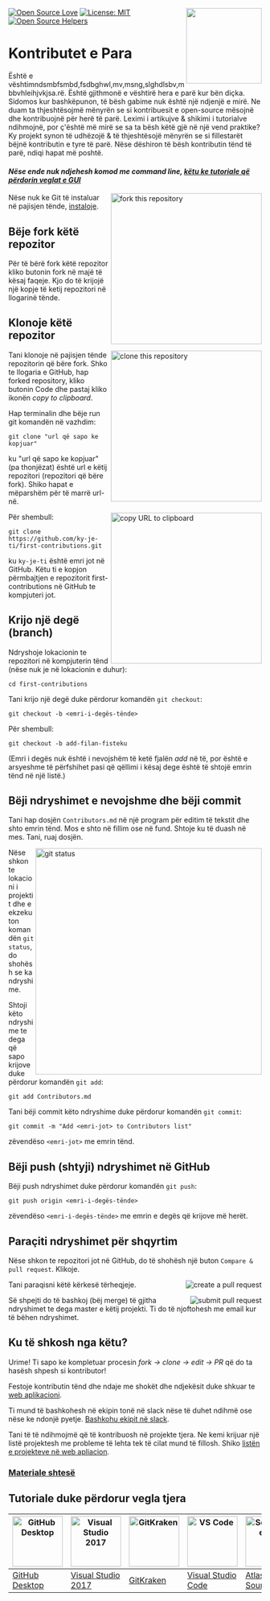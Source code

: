 [![Open Source Love](https://firstcontributions.github.io/open-source-badges/badges/open-source-v1/open-source.svg)](https://github.com/firstcontributions/open-source-badges)
[<img align="right" width="150" src="https://firstcontributions.github.io/assets/Readme/join-slack-team.png">](https://join.slack.com/t/firstcontributors/shared_invite/zt-1hg51qkgm-Xc7HxhsiPYNN3ofX2_I8FA)
[![License: MIT](https://img.shields.io/badge/License-MIT-green.svg)](https://opensource.org/licenses/MIT)
[![Open Source Helpers](https://www.codetriage.com/roshanjossey/first-contributions/badges/users.svg)](https://www.codetriage.com/roshanjossey/first-contributions)

# Kontributet e Para

Është e vështimndsmbfsmbd,fsdbghwl,mv,msng,slghdlsbv,mbbvhleihjvkjsa.rë. Është gjithmonë e vështirë hera e parë kur bën diçka. Sidomos kur bashkëpunon, të bësh gabime nuk është një ndjenjë e mirë. Ne duam ta thjeshtësojmë mënyrën se si kontribuesit e open-source mësojnë dhe kontribuojnë për herë të parë.
Leximi i artikujve & shikimi i tutorialve ndihmojnë, por ç'është më mirë se sa ta bësh këtë gjë në një vend praktike? Ky projekt synon të udhëzojë & të thjeshtësojë mënyrën se si fillestarët bëjnë kontributin e tyre të parë. Nëse dëshiron të bësh kontributin tënd të parë, ndiqi hapat më poshtë.

#### _Nëse ende nuk ndjehesh komod me command line, [këtu ke tutoriale që përdorin veglat e GUI](#Tutoriale-duke-përdorur-vegla-tjera)_

<img align="right" width="300" src="https://firstcontributions.github.io/assets/Readme/fork.png" alt="fork this repository" />

Nëse nuk ke Git të instaluar në pajisjen tënde, [instaloje](https://help.github.com/articles/set-up-git/).

## Bëje fork këtë repozitor

Për të bërë fork këtë repozitor kliko butonin fork në majë të kësaj faqeje. Kjo do të krijojë një kopje të ketij repozitori në llogarinë tënde.

## Klonoje këtë repozitor

<img align="right" width="300" src="https://firstcontributions.github.io/assets/Readme/clone.png" alt="clone this repository" />

Tani klonoje në pajisjen tënde repozitorin që bëre fork. Shko te llogaria e GitHub, hap forked repository, kliko butonin Code dhe pastaj kliko ikonën _copy to clipboard_.

Hap terminalin dhe bëje run git komandën në vazhdim:

```
git clone "url që sapo ke kopjuar"
```

ku "url që sapo ke kopjuar" (pa thonjëzat) është url e këtij repozitori (repozitori që bëre fork). Shiko hapat e mëparshëm për të marrë url-në.

<img align="right" width="300" src="https://firstcontributions.github.io/assets/Readme/copy-to-clipboard.png" alt="copy URL to clipboard" />

Për shembull:

```
git clone https://github.com/ky-je-ti/first-contributions.git
```

ku `ky-je-ti` është emri jot në GitHub. Këtu ti e kopjon përmbajtjen e repozitorit first-contributions në GitHub te kompjuteri jot.

## Krijo një degë (branch)

Ndryshoje lokacionin te repozitori në kompjuterin tënd (nëse nuk je në lokacionin e duhur):

```
cd first-contributions
```

Tani krijo një degë duke përdorur komandën `git checkout`:

```
git checkout -b <emri-i-degës-tënde>
```

Për shembull:

```
git checkout -b add-filan-fisteku
```

(Emri i degës nuk është i nevojshëm të ketë fjalën _add_ në të, por është e arsyeshme të përfshihet pasi që qëllimi i kësaj dege është të shtojë emrin tënd në një listë.)

## Bëji ndryshimet e nevojshme dhe bëji commit

Tani hap dosjën `Contributors.md` në një program për editim të tekstit dhe shto emrin tënd. Mos e shto në fillim ose në fund. Shtoje ku të duash në mes. Tani, ruaj dosjën.

<img align="right" width="450" src="https://firstcontributions.github.io/assets/Readme/git-status.png" alt="git status" />

Nëse shkon te lokacioni i projektit dhe e ekzekuton komandën `git status`, do shohësh se ka ndryshime.

Shtoji këto ndryshime te dega që sapo krijove duke përdorur komandën `git add`:

```
git add Contributors.md
```

Tani bëji commit këto ndryshime duke përdorur komandën `git commit`:

```
git commit -m "Add <emri-jot> to Contributors list"
```

zëvendëso `<emri-jot>` me emrin tënd.

## Bëji push (shtyji) ndryshimet në GitHub

Bëji push ndryshimet duke përdorur komandën `git push`:

```
git push origin <emri-i-degës-tënde>
```

zëvendëso `<emri-i-degës-tënde>` me emrin e degës që krijove më herët.

## Paraçiti ndryshimet për shqyrtim

Nëse shkon te repozitori jot në GitHub, do të shohësh një buton `Compare & pull request`. Klikoje.

<img style="float: right;" src="https://firstcontributions.github.io/assets/Readme/compare-and-pull.png" alt="create a pull request" />

Tani paraqisni këtë kërkesë tërheqjeje.

<img style="float: right;" src="https://firstcontributions.github.io/assets/Readme/submit-pull-request.png" alt="submit pull request" />

Së shpejti do të bashkoj (bëj merge) të gjitha ndryshimet te dega master e këtij projekti. Ti do të njoftohesh me email kur të bëhen ndryshimet.

## Ku të shkosh nga këtu?

Urime! Ti sapo ke kompletuar procesin _fork -> clone -> edit -> PR_ që do ta hasësh shpesh si kontributor!

Festoje kontributin tënd dhe ndaje me shokët dhe ndjekësit duke shkuar te [web aplikacioni](https://firstcontributions.github.io/#social-share).

Ti mund të bashkohesh në ekipin tonë në slack nëse të duhet ndihmë ose nëse ke ndonjë pyetje. [Bashkohu ekipit në slack](https://join.slack.com/t/firstcontributors/shared_invite/zt-1hg51qkgm-Xc7HxhsiPYNN3ofX2_I8FA).

Tani të të ndihmojmë që të kontribuosh në projekte tjera. Ne kemi krijuar një listë projektesh me probleme të lehta tek të cilat mund të fillosh. Shiko [listën e projekteve në web apliacion](https://firstcontributions.github.io/#project-list).

### [Materiale shtesë](additional-material/git_workflow_scenarios/additional-material.md)

## Tutoriale duke përdorur vegla tjera

| <a href="../gui-tool-tutorials/github-desktop-tutorial.md"><img alt="GitHub Desktop" src="https://desktop.github.com/images/desktop-icon.svg" width="100"></a> | <a href="../gui-tool-tutorials/github-windows-vs2017-tutorial.md"><img alt="Visual Studio 2017" src="https://upload.wikimedia.org/wikipedia/commons/c/cd/Visual_Studio_2017_Logo.svg" width="100"></a> | <a href="../gui-tool-tutorials/gitkraken-tutorial.md"><img alt="GitKraken" src="https://firstcontributions.github.io/assets/gui-tool-tutorials/gitkraken-tutorial/gk-icon.png" width="100"></a> | <a href="../gui-tool-tutorials/github-windows-vs-code-tutorial.md"><img alt="VS Code" src="https://upload.wikimedia.org/wikipedia/commons/1/1c/Visual_Studio_Code_1.35_icon.png" width=100></a> | <a href="../gui-tool-tutorials/sourcetree-macos-tutorial.md"><img alt="Sourcetree App" src="https://wac-cdn.atlassian.com/dam/jcr:81b15cde-be2e-4f4a-8af7-9436f4a1b431/Sourcetree-icon-blue.svg" width=100></a> | <a href="../gui-tool-tutorials/github-windows-intellij-tutorial.md"><img alt="IntelliJ IDEA" src="https://upload.wikimedia.org/wikipedia/commons/thumb/9/9c/IntelliJ_IDEA_Icon.svg/512px-IntelliJ_IDEA_Icon.svg.png" width=100></a> |
| -------------------------------------------------------------------------------------------------------------------------------------------------------------- | ------------------------------------------------------------------------------------------------------------------------------------------------------------------------------------------------------ | ----------------------------------------------------------------------------------------------------------------------------------------------------------------------------------------------- | ----------------------------------------------------------------------------------------------------------------------------------------------------------------------------------------------- | --------------------------------------------------------------------------------------------------------------------------------------------------------------------------------------------------------------- | ----------------------------------------------------------------------------------------------------------------------------------------------------------------------------------------------------------------------------------- |
| [GitHub Desktop](../gui-tool-tutorials/github-desktop-tutorial.md)                                                                                             | [Visual Studio 2017](../gui-tool-tutorials/github-windows-vs2017-tutorial.md)                                                                                                                          | [GitKraken](../gui-tool-tutorials/gitkraken-tutorial.md)                                                                                                                                        | [Visual Studio Code](../gui-tool-tutorials/github-windows-vs-code-tutorial.md)                                                                                                                  | [Atlassian Sourcetree](../gui-tool-tutorials/sourcetree-macos-tutorial.md)                                                                                                                                      | [IntelliJ IDEA](../gui-tool-tutorials/github-windows-intellij-tutorial.md)                                                                                                                                                          |
